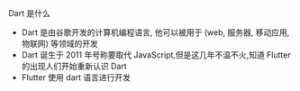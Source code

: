 Dart 是什么

- Dart 是由谷歌开发的计算机编程语言, 他可以被用于 (web, 服务器, 移动应用, 物联网) 等领域的开发
- Dart 诞生于 2011 年号称要取代 JavaScript,但是这几年不温不火,知道 Flutter 的出现人们开始重新认识 Dart
- Flutter 使用 dart 语言进行开发
